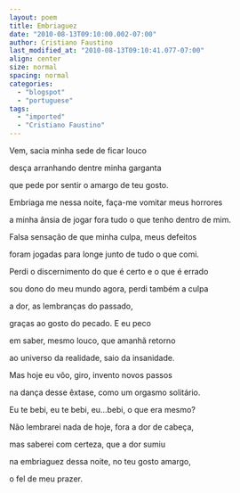 ```yaml
---
layout: poem
title: Embriaguez
date: "2010-08-13T09:10:00.002-07:00"
author: Cristiano Faustino
last_modified_at: "2010-08-13T09:10:41.077-07:00"
align: center
size: normal
spacing: normal
categories:
  - "blogspot"
  - "portuguese"
tags:
  - "imported"
  - "Cristiano Faustino"
---
```


Vem, sacia minha sede de ficar louco

desça arranhando dentre minha garganta

que pede por sentir o amargo de teu gosto.

Embriaga me nessa noite, faça-me vomitar meus horrores

a minha ânsia de jogar fora tudo o que tenho dentro de mim.

Falsa sensação de que minha culpa, meus defeitos

foram jogadas para longe junto de tudo o que comi.

Perdi o discernimento do que é certo e o que é errado

sou dono do meu mundo agora, perdi também a culpa

a dor, as lembranças do passado, 

graças ao gosto do pecado. E eu peco

em saber, mesmo louco, que amanhã retorno

ao universo da realidade, saio da insanidade.

Mas hoje eu vôo, giro, invento novos passos

na dança desse êxtase, como um orgasmo solitário.

Eu te bebi, eu te bebi, eu...bebi, o que era mesmo?

Não lembrarei nada de hoje, fora a dor de cabeça,

mas saberei com certeza, que a dor sumiu

na embriaguez dessa noite, no teu gosto amargo,

o fel de meu prazer.